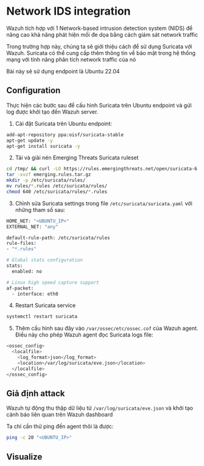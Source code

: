 # Network IDS integration

Wazuh tích hợp với 1 Network-based intrusion detection system (NIDS) để nâng cao khả năng phát hiện mối đe dọa bằng cách giám sát network traffic

Trong trường hợp này, chúng ta sẽ giới thiệu cách để sử dụng Suricata với Wazuh. Suricata có thể cung cấp thêm thông tin về bảo mật trong hệ thống mạng với tính năng phân tích network traffic của nó

Bài này sẽ sử dụng endpoint là Ubuntu 22.04

## Configuration

Thực hiện các bước sau để cấu hình Suricata trên Ubuntu endpoint và gửi log được khởi tạo đến Wazuh server.

1. Cài đặt Suricata trên Ubuntu endpoint:

```sh
add-apt-repository ppa:oisf/suricata-stable
apt-get update -y
apt-get install suricata -y
```

2. Tải và giải nén Emerging Threats Suricata ruleset

```sh
cd /tmp/ && curl -LO https://rules.emergingthreats.net/open/suricata-6.0.8/emerging.rules.tar.gz
tar -xvzf emerging.rules.tar.gz
mkdir -p /etc/suricata/rules/
mv rules/*.rules /etc/suricata/rules/
chmod 640 /etc/suricata/rules/*.rules
```

3. Chỉnh sửa Suricata settings trong file ```/etc/suricata/suricata.yaml``` với những tham số sau:

```sh
HOME_NET: "<UBUNTU_IP>"
EXTERNAL_NET: "any"

default-rule-path: /etc/suricata/rules
rule-files:
- "*.rules"

# Global stats configuration
stats:
  enabled: no

# Linux high speed capture support
af-packet:
  - interface: eth0
```

4. Restart Suricata service

```sh
systemctl restart suricata
```

5. Thêm cấu hình sau đây vào ```/var/ossec/etc/ossec.cof``` của Wazuh agent. Điều này cho phép Wazuh agent đọc Suricata logs file:

```sh
<ossec_config>
  <localfile>
    <log_format>json</log_format>
    <location>/var/log/suricata/eve.json</location>
  </localfile>
</ossec_config>
```

## Giả định attack

Wazuh tự động thu thập dữ liệu từ ```/var/log/suricata/eve.json``` và khởi tạo cảnh báo liên quan trên Wazuh dashboard

Ta chỉ cần thử ping đến agent thôi là được:

```sh
ping -c 20 "<UBUNTU_IP>"
```

## Visualize

